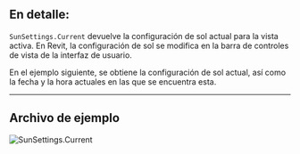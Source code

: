 ## En detalle:
`SunSettings.Current` devuelve la configuración de sol actual para la vista activa. En Revit, la configuración de sol se modifica en la barra de controles de vista de la interfaz de usuario.

En el ejemplo siguiente, se obtiene la configuración de sol actual, así como la fecha y la hora actuales en las que se encuentra esta.
___
## Archivo de ejemplo

![SunSettings.Current](./DSRevitNodesUI.SunSettings_img.jpg)
